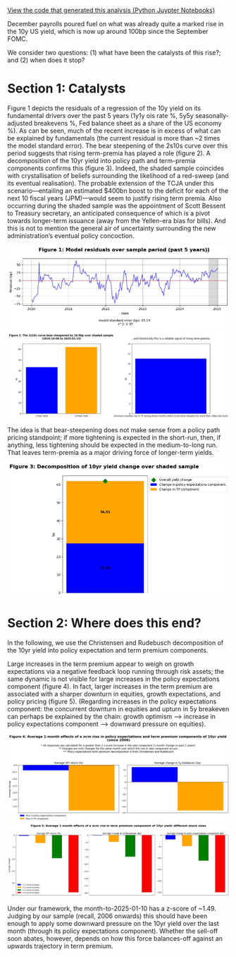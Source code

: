 [View the code that generated this analysis (Python Juypter Notebooks)](https://github.com/ALILODHI-cloud/UVAmacro.github.io/blob/main/post_2/analysis.ipynb)


December payrolls poured fuel on what was already quite a marked rise in the 10y US yield, which is now up around 100bp since the September FOMC. 

We consider two questions: (1) what have been the catalysts of this rise?; and (2) when does it stop? 

# Section 1: Catalysts 

Figure 1 depicts the residuals of a regression of the 10y yield on its fundamental drivers over the past 5 years (1y1y ois rate %, 5y5y seasonally-adjusted breakevens %, Fed balance sheet as a share of the US economy %). As can be seen, much of the recent increase is in excess of what can be explained by fundamentals (the current residual is more than ~2 times the model standard error). The bear steepening of the 2s10s curve over this period suggests that rising term-premia has played a role (figure 2). A decomposition of the 10yr yield into policy path and term-premia components confirms this (figure 3). Indeed, the shaded sample coincides with crystallisation of beliefs surrounding the likelihood of a red-sweep (and its eventual realisation). The probable extension of the TCJA under this scenario—entailing an estimated $400bn boost to the deficit for each of the next 10 fiscal years (JPM)—would seem to justify rising term premia. Also occurring during the shaded sample was the appointment of Scott Bessent to Treasury secretary, an anticipated consequence of which is a pivot towards longer-term issuance (away from the Yellen-era bias for bills). And this is not to mention the general air of uncertainty surrounding the new administration’s eventual policy concoction. 

![Alt_text](figures/figure_1.jpg)
![Alt_text](figures/figure_2.jpg)

The idea is that bear-steepening does not make sense from a policy path pricing standpoint; if more tightening is expected in the short-run, then, if anything, less tightening should be expected in the medium-to-long run. That leaves term-premia as a major driving force of longer-term yields. 

![Alt_text](figures/figure_3.jpg)


# Section 2: Where does this end?

In the following, we use the Christensen and Rudebusch decomposition of the 10yr yield into policy expectation and term premium components.

Large increases in the term premium appear to weigh on growth expectations via a negative feedback loop running through risk assets; the same dynamic is not visible for large increases in the policy expectations component (figure 4). In fact, larger increases in the term premium are associated with a sharper downturn in equities, growth expectations, and policy pricing (figure 5). (Regarding increases in the policy expectations component: the concurrent downturn in equities and upturn in 5y breakeven can perhaps be explained by the chain: growth optimism --> increase in policy expectations component --> downward pressure on equities).

![Alt_text](figures/figure_4.jpg)
![Alt_text](figures/figure_5.jpg)

Under our framework, the month-to-2025-01-10 has a z-score of ~1.49. Judging by our sample (recall, 2006 onwards) this should have been enough to apply some downward pressure on the 10yr yield over the last month (through its policy expectations component). Whether the sell-off soon abates, however, depends on how this force balances-off against an upwards trajectory in term premium. 

